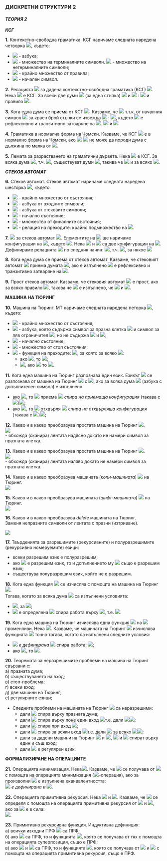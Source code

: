 ### ДИСКРЕТНИ СТРУКТУРИ 2
#### *ТЕОРИЯ 2*

***КСГ***

**1.** Контекстно-свободна граматика. КСГ наричаме следната наредена четворка <img src="https://latex.codecogs.com/svg.latex?\Large&space;G=<V,\sum{,}R,S>">, където:<br>
- <img src="https://latex.codecogs.com/svg.latex?\Large&space;V"> - азбука;
- <img src="https://latex.codecogs.com/svg.latex?\Large&space;\sum\subseteq{V}"> - множество на терминалните символи. <img src="https://latex.codecogs.com/svg.latex?\Large&space;V\setminus\sum"> - множество на нетерминалните символи;
- <img src="https://latex.codecogs.com/svg.latex?\Large&space;R\subseteq(V\setminus\sum)\times{V^{\ast}}"> - крайно множество от правила;
- <img src="https://latex.codecogs.com/svg.latex?\Large&space;S\in{V\setminus{\sum}}"> - начален символ.

**2.** Релацията <img src="https://latex.codecogs.com/svg.latex?\Large&space;\Rightarrow_G"> за дадена контекстно-свободна граматика (КСГ) <img src="https://latex.codecogs.com/svg.latex?\Large&space;G">.<br>Нека <img src="https://latex.codecogs.com/svg.latex?\Large&space;G=<V,\sum{,},R,S>"> е КСГ. За всеки две думи <img src="https://latex.codecogs.com/svg.latex?\Large&space;u,v\in{V^{\ast}}:{\;}u\Rightarrow_Gv"> (за една стъпка) <img src="https://latex.codecogs.com/svg.latex?\Large&space;\stackrel{\text{def.}}{\Leftrightarrow}\exists{x,y\in{V^{\ast}}}"> и <img src="https://latex.codecogs.com/svg.latex?\Large&space;A\in{V\setminus{\sum}}"> : <img src="https://latex.codecogs.com/svg.latex?\Large&space;v=xv'y,{\;}u=xAy"> и правило <img src="https://latex.codecogs.com/svg.latex?\Large&space;A\rightarrow_Gv'">.

**3.** Кога една дума се приема от КСГ <img src="https://latex.codecogs.com/svg.latex?\Large&space;\big(w\in{L(G)\big)}">. Казваме, че <img src="https://latex.codecogs.com/svg.latex?\Large&space;w\in{L(G)}"> т.т.к. от началния символ <img src="https://latex.codecogs.com/svg.latex?\Large&space;S"> за краен брой стъпки се извежда <img src="https://latex.codecogs.com/svg.latex?\Large&space;w"> : <img src="https://latex.codecogs.com/svg.latex?\Large&space;S\Rightarrow_G^{\ast}w">, където <img src="https://latex.codecogs.com/svg.latex?\Large&space;\Rightarow_G^{\ast}"> е рефлексивно и транзитивно затваряне на <img src="https://latex.codecogs.com/svg.latex?\Large&space;\Rightarow_G">. <img src="https://latex.codecogs.com/svg.latex?\Large&space;\big(L(G)=\{w|S\Rightarow_G^{\ast}w"> *и* <img src="https://latex.codecogs.com/svg.latex?\Large&space;w\in{\sum\ast}\}\big)">.

**4.** Граматика в нормална форма на Чомски. Казваме, че КСГ <img src="https://latex.codecogs.com/svg.latex?\Large&space;G=<V,\sum{,}R,S>"> е в нормално форма на Чомски, ако <img src="https://latex.codecogs.com/svg.latex?\Large&space;R\subseteq{(V\setminus{\sum})\times{V^2}}"> <img src="https://latex.codecogs.com/svg.latex?\Large&space;\big(G"> не може да породи дума с дължина по малка от <img src="https://latex.codecogs.com/svg.latex?\Large&space;2\big)">.

**5.** Лемата за разрастването на граматични дървета. Нека <img src="https://latex.codecogs.com/svg.latex?\Large&space;G=<V,\sum{,}R,S>"> е КСГ. За всяка дума <img src="https://latex.codecogs.com/svg.latex?\Large&space;w\in{L(G)}">, т.ч. <img src="https://latex.codecogs.com/svg.latex?\Large&space;|w|>\Phi(G)^{|V\setminus{\sum}|}">, съществуват думи <img src="https://latex.codecogs.com/svg.latex?\Large&space;u,v,x,y,z">, такива че <img src="https://latex.codecogs.com/svg.latex?\Large&space;w=u\cdot{v}\cdot{x}\cdot{y}\cdot{z},{\;}v\cdot{y}\neq\epsilon"> и за всяко <img src="https://latex.codecogs.com/svg.latex?\Large&space;i\in{\mathbb{N}_0}:{\;}u\cdot{v^i}\cdot{x\cdot{y^i}}\cdot{z}\in{L(G)}">.

***СТЕКОВ АВТОМАТ***

**6.** Стеков автомат. Стеков автомат наричаме следната наредена шесторка <img src="https://latex.codecogs.com/svg.latex?\Large&space;M=<K,\sum{,}\Gamma{,\Delta},s,F>">, където:
- <img src="https://latex.codecogs.com/svg.latex?\Large&space;K"> - крайно множество от състояния;
- <img src="https://latex.codecogs.com/svg.latex?\Large&space;\sum"> - азбука от входните символи;
- <img src="https://latex.codecogs.com/svg.latex?\Large&space;\Gamma"> - азбука от стековите символи;
- <img src="https://latex.codecogs.com/svg.latex?\Large&space;s\in{K}"> - начално състояние;
- <img src="https://latex.codecogs.com/svg.latex?\Large&space;F\subseteq{K}"> - множество от финалните състояния;
- <img src="https://latex.codecogs.com/svg.latex?\Large&space;\Delta"> - релация на преходите: крайно подмножество на <img src="https://latex.codecogs.com/svg.latex?\Large&space;\bigg(K\times{\big(\sum\cup}\{\epsilon\}\big)\times{\Gamma^{\ast}}\bigg)\times\big(K\times{\Gamma^{\ast}}\big)">.

**7.** <img src="https://latex.codecogs.com/svg.latex?\Large&space;\vdash_M"> за стеков автомат <img src="https://latex.codecogs.com/svg.latex?\Large&space;M">. Елементите на <img src="https://latex.codecogs.com/svg.latex?\Large&space;K\times{\sum\ast}\times\Gamma\ast"> ще наричаме конфигурации на <img src="https://latex.codecogs.com/svg.latex?\Large&space;M">, където <img src="https://latex.codecogs.com/svg.latex?\Large&space;M=<K,\sum{,}\Gamma{,\Delta},s,F>">. Нека <img src="https://latex.codecogs.com/svg.latex?\Large&space;(p,u,\alpha)"> и <img src="https://latex.codecogs.com/svg.latex?\Large&space;(q,v,\gamma)"> са две конфигурации на <img src="https://latex.codecogs.com/svg.latex?\Large&space;M">. Дефинираме релацията <img src="https://latex.codecogs.com/svg.latex?\Large&space;\vdash_M"> по следния начин: <img src="https://latex.codecogs.com/svg.latex?\Large&space;(p,u,\alpha)\vdash{(q,v,\gamma)}\stackrel{\text{def.}}{\Leftrightarrow}\exists{\big((p,a,\beta),(q,\delta)\big)}\in\Delta">, т.ч. <img src="https://latex.codecogs.com/svg.latex?\Large&space;u=a\cdot{v},{\;}\alpha{=\beta\cdot{\eta},{\;}\gamma{=\delta\cdot\eta}}">, за някое <img src="https://latex.codecogs.com/svg.latex?\Large&space;\eta\in\Gamma\ast">

**8.** Кога една дума се приема от стеков автомат. Казваме, че стековият автомат <img src="https://latex.codecogs.com/svg.latex?\Large&space;M=<K,\sum{,}\Gamma{,\Delta},s,F>"> приема думата <img src="https://latex.codecogs.com/svg.latex?\Large&space;w">, ако е изпълнено <img src="https://latex.codecogs.com/svg.latex?\Large&space;(s,w,\epsilon)\vdash_M^{\ast}(f,\epsilon{,}\epsilon),f\in{F},\vdash_M^{\ast}"> е рефлексивно и транзитивно затваряне на <img src="https://latex.codecogs.com/svg.latex?\Large&space;\vdash_M">.

**9.** Прост стеков автомат. Казваме, че стековия автомат <img src="https://latex.codecogs.com/svg.latex?\Large&space;M=<K,\sum{,}\Gamma{,\Delta},s,F>"> е прост, ако за всяко правило <img src="https://latex.codecogs.com/svg.latex?\Large&space;\big((q,a,\beta),(p,\gamma)\big)\in\Delta">, такова че <img src="https://latex.codecogs.com/svg.latex?\Large&space;q\neq{s}"> е изпълнено, че <img src="https://latex.codecogs.com/svg.latex?\Large&space;\beta\in\Gamma"> и <img src="https://latex.codecogs.com/svg.latex?\Large&space;|\gamma|\le{2}">.

**МАШИНА НА ТЮРИНГ**

**10.** Машина на Тюринг. МТ наричаме следната наредена петорка <img src="https://latex.codecogs.com/svg.latex?\Large&space;M=<K,\sum{,}\delta{,}s,H>">, където:
- <img src="https://latex.codecogs.com/svg.latex?\Large&space;K"> - крайно множество от състояния;
- <img src="https://latex.codecogs.com/svg.latex?\Large&space;\sum"> - азбука, която съдържа символ за празна клетка <img src="https://latex.codecogs.com/svg.latex?\Large&space;\sqcup"> и символ за ляв ограничител <img src="https://latex.codecogs.com/svg.latex?\Large&space;\rhd">, но не съдържа <img src="https://latex.codecogs.com/svg.latex?\Large&space;\leftarrow"> и <img src="https://latex.codecogs.com/svg.latex?\Large&space;\rightarrow">;
- <img src="https://latex.codecogs.com/svg.latex?\Large&space;s\in{K}"> - начално състояние;
- <img src="https://latex.codecogs.com/svg.latex?\Large&space;H\in{K}"> - множество от стоп състояния;
- <img src="https://latex.codecogs.com/svg.latex?\Large&space;\delta"> - функция на преходите: <img src="https://latex.codecogs.com/svg.latex?\Large&space;(K\setminus{H})\times\sum\rightarrow{K}\times(\sum\cup\{\leftarrow{,}\rightarrow\})">, за която за всяко <img src="https://latex.codecogs.com/svg.latex?\Large&space;q\in{K\setminus{H}}">:<br>
  - ако <img src="https://latex.codecogs.com/svg.latex?\Large&space;\delta(q,\rhd)=(p,b)">, то <img src="https://latex.codecogs.com/svg.latex?\Large&space;b=\rightarrow">;
  - <img src="https://latex.codecogs.com/svg.latex?\Large&space;\forall{a}\in\sum">, ако <img src="https://latex.codecogs.com/svg.latex?\Large&space;\delta(q,a)=(p,b)"> то <img src="https://latex.codecogs.com/svg.latex?\Large&space;b\neg\rhd">.

**11.** Кога една машина на Тюринг разпознава един език. Езикът <img src="https://latex.codecogs.com/svg.latex?\Large&space;L"> се разпознава от машина на Тюринг <img src="https://latex.codecogs.com/svg.latex?\Large&space;M=<K,\sum{,}\delta{,}s,H>"> с <img src="https://latex.codecogs.com/svg.latex?\Large&space;y,n\in{H}">, ако за всяка дума <img src="https://latex.codecogs.com/svg.latex?\Large&space;w\in\sum{o}{\ast}"> (азбука с допълнителен символ) е изпълнено:
- ако <img src="https://latex.codecogs.com/svg.latex?\Large&space;w\in{L}">, то <img src="https://latex.codecogs.com/svg.latex?\Large&space;M"> приема <img src="https://latex.codecogs.com/svg.latex?\Large&space;w{\;}{\;}\big((s,\rhd\underline{\sqcup}w)"> *спира на приемаща конфигурация* (такава с <img src="https://latex.codecogs.com/svg.latex?\Large&space;y">)<img src="https://latex.codecogs.com/svg.latex?\Large&space;\big)">;
- ако <img src="https://latex.codecogs.com/svg.latex?\Large&space;w\notin{L}">, то <img src="https://latex.codecogs.com/svg.latex?\Large&space;M"> отхвърля <img src="https://latex.codecogs.com/svg.latex?\Large&space;w{\;}{\;}\big((s,\rhd\underline{\sqcup}w)"> *спира на отхвърляща конфигурация* (такава с <img src="https://latex.codecogs.com/svg.latex?\Large&space;n">)<img src="https://latex.codecogs.com/svg.latex?\Large&space;\big)">;

**12.** Какво и в какво преобразува простата машина на Тюринг <img src="https://latex.codecogs.com/svg.latex?\Large&space;R_{\sqcup}">.<br><img src="https://latex.codecogs.com/svg.latex?\Large&space;\rhd{w_1}\underline{\sqcup}w_2\rightarrow_{R_{\sqcup}}\rhd{w_1}\sqcup{w_2}\underline{\sqcup},{\;}w_2\in(\sum\setminus\{\rhd{,}\sqcup\})^{\ast}"><br>- обхожда (сканира) лентата надясно докато не намери символ за празната клетка.

**13.** Какво и в какво преобразува простата машина на Тюринг <img src="https://latex.codecogs.com/svg.latex?\Large&space;L_{\sqcup}">.<br><img src="https://latex.codecogs.com/svg.latex?\Large&space;\rhd{w_1}{\sqcup}w_2\underline{\sqcup}\rightarrow_{L_{\sqcup}}\rhd{w_1}\underline{\sqcup}{w_2},{\;}w_2\in(\sum\setminus\{\rhd{,}\sqcup\})^{\ast}"><br>- обхожда (сканира) лентата наляво докато не намери символ за празната клетка.

**14.** Какво и в какво преобразува машината (*копи-машината*) <img src="https://latex.codecogs.com/svg.latex?\Large&space;C"> на Тюринг.<br>
<img src="https://latex.codecogs.com/svg.latex?\Large&space;\sqcup{w}\underline{\sqcup}\stackrel{\text{C}}{\rightarrow}\sqcup{w}\sqcup{w}\underline{\sqcup},{\;}w_2\in(\sum\setminus\{\rhd{,}\sqcup\})^{\ast}">

**15.** Какво и в какво преобразува машината (*шифт-машината*) <img src="https://latex.codecogs.com/svg.latex?\Large&space;S\rightarrow"> на Тюринг.<br>
<img src="https://latex.codecogs.com/svg.latex?\Large&space;\sqcup{w}\underline{\sqcup}\stackrel{\text{S}}{\rightarrow}\sqcup\sqcup{w}\underline{\sqcup},{\;}w_2\in(\sum\setminus\{\rhd{,}\sqcup\})^{\ast}">

**16.** Какво и в какво преобразува *delete* машината на Тюринг.<br>
Заменя непразните символи от лентата с празни (изтриване).

![](https://github.com/andy489/Data_Structures_and_Algorithms_CPP/blob/master/assets/Turing%20Machine%2001.png)

**17.** Твърденията за разрешимите (рекурсивните) и полуразрешимите (рекурсивно номеруемите) езици:
- всеки разрешим език е полуразрешим;
- ако <img src="https://latex.codecogs.com/svg.latex?\Large&space;L"> е разрешим език, то и допълнението му <img src="https://latex.codecogs.com/svg.latex?\Large&space;\overline{L}=(\sum{\setminus}\{\rhd{,}\sqcup\})^{\ast}"> също е разрешим език;
- съществува полуразрешим език, който не е разрешим.

**18.** Кога една функция <img src="https://latex.codecogs.com/svg.latex?\Large&space;f:\sum{o}\ast\nrightarrow\sum{o}\ast"> се изчисляа с помощта на машина на Тюринг <img src="https://latex.codecogs.com/svg.latex?\Large&space;M=<K,\sum{,}\delta{,}s,H>,{\;}\sum{o}\subseteq{\sum}\setminus\{\rhd{,}\sqcup\}">.<br> Тогава, когато за всяка дума <img src="https://latex.codecogs.com/svg.latex?\Large&space;w\in{\sum{o}\ast}"> са изпълнени условията:
- <img src="https://latex.codecogs.com/svg.latex?\Large&space;(s,\rhd\underline{\sqcup}w)\vdash_M^{\ast}(h,\rhd\underline{\sqcup}y)">, за <img src="https://latex.codecogs.com/svg.latex?\Large&space;y\in\sum{o}\ast\Rightleftarrow{f(w)}=y">;
- <img src="https://latex.codecogs.com/svg.latex?\Large&space;f(w)"> е определена <img src="https://latex.codecogs.com/svg.latex?\Large&space;\Leftrightarrow{M}"> спира работа върху <img src="https://latex.codecogs.com/svg.latex?\Large&space;(s,\rhd\underline{\sqcup}w)">, т.е. <img src="https://latex.codecogs.com/svg.latex?\Large&space;M(w)=y">.

**19.** Кога една машина на Тюринг изчислява една функция <img src="https://latex.codecogs.com/svg.latex?\Large&space;F:\mathbb{N}^k\nrightarrow\mathbb{N}"> на <img src="https://latex.codecogs.com/svg.latex?\Large&space;k"> променливи. Нека <img src="https://latex.codecogs.com/svg.latex?\Large&space;F:\mathbb{N}^k\nrightarrow\mathbb{N}">. Казваме, че машината на Тюринг <img src="https://latex.codecogs.com/svg.latex?\Large&space;M=<K,\sum{,}\delta{,}s,H>"> изчислява функцията <img src="https://latex.codecogs.com/svg.latex?\Large&space;F"> точно тогава, когато са изпълнени следните условия:
- <img src="https://latex.codecogs.com/svg.latex?\Large&space;![F](n_1,...,n_k)"> *е дефинирана* <img src="https://latex.codecogs.com/svg.latex?\Large&space;]\Leftrightarrow{M}(1^{n_1}\sqcup{...}\sqcup{}1^{n_k})\searrow"> спира работа: <img src="https://latex.codecogs.com/svg.latex?\Large&space;(s,\rhd\underline{\sqcup}1^{n_1}\sqcup{...}\sqcup{1^{n_k}})\vdash_M^{\ast}(h,\rhd\underline{\sqcup}1^{f(n_1,...,n_k)})">;
- ако <img src="https://latex.codecogs.com/svg.latex?\Large&space;F(n_1,...,n_k)=m">, то <img src="https://latex.codecogs.com/svg.latex?\Large&space;M(1^{n_1}\sqcup{...}\sqcup{1^{n_k}})=1^m">.

**20.** Теоремата за неразрешимите проблеми на машина на Тюринг свързани с:<br>
a) празната дума;<br>
б) съществуването на вход;<br>
в) стоп-проблема;<br>
г) всеки вход;<br>
д) две машини на Тюринг;<br>
е) регулярните езици;
- Следните проблеми на машината на Тюринг <img src="https://latex.codecogs.com/svg.latex?\Large&space;M"> са неразрешими:
  - дали <img src="https://latex.codecogs.com/svg.latex?\Large&space;M"> спира върху празната дума;
  - дали <img src="https://latex.codecogs.com/svg.latex?\Large&space;M"> спира върху поне един вход <img src="https://latex.codecogs.com/svg.latex?\Large&space;\big(">т.е. дали <img src="https://latex.codecogs.com/svg.latex?\Large&space;\exists{w}:M(w)\searrow"><img src="https://latex.codecogs.com/svg.latex?\Large&space;\big)">;
  - дали <img src="https://latex.codecogs.com/svg.latex?\Large&space;M"> спира при вход <img src="https://latex.codecogs.com/svg.latex?\Large&space;w,{\;}M\searrow">;
  - дали <img src="https://latex.codecogs.com/svg.latex?\Large&space;M"> спира за всяки вход <img src="https://latex.codecogs.com/svg.latex?\Large&space;\big(">т.е. дали <img src="https://latex.codecogs.com/svg.latex?\Large&space;M(w)\searrow"> за всяко <img src="https://latex.codecogs.com/svg.latex?\Large&space;w"><img src="https://latex.codecogs.com/svg.latex?\Large&space;\big)">;
  - дали за дадени машини на Тюринг <img src="https://latex.codecogs.com/svg.latex?\Large&space;M_1"> и <img src="https://latex.codecogs.com/svg.latex?\Large&space;M_2">, <img src="https://latex.codecogs.com/svg.latex?\Large&space;M_1"> и <img src="https://latex.codecogs.com/svg.latex?\Large&space;M_2"> спират върху един и същ вход;
  - дали <img src="https://latex.codecogs.com/svg.latex?\Large&space;L(M)"> е регулярен език.

**ФОРМАЛИЗИРАНЕ НА ОПЕРАЦИИТЕ**

**21.** Операцията минимизация. Нека<img src="https://latex.codecogs.com/svg.latex?\Large&space;f:\mathbb{N}^{n+1}\nrightarrow\mathbb{N}">. Казваме, че <img src="https://latex.codecogs.com/svg.latex?\Large&space;g:\mathbb{N}^n\nrightarrow{\mathbb{N}}"> се получава от <img src="https://latex.codecogs.com/svg.latex?\Large&space;f"> с помощта на операцията минимизация (<img src="https://latex.codecogs.com/svg.latex?\Large&space;\mu">-операция), ако за произволни <img src="https://latex.codecogs.com/svg.latex?\Large&space;x_1,....x_n,y"> е изпълнена еквивалентността:<br>
<img src="https://latex.codecogs.com/svg.latex?\Large&space;g(x_1,...,x_n)=y\Leftrightarrow{f(x_1,...,x_n,y)=0}{\;}\&{\;}\forall{z}<y:f(x_1,...,x_n,z)"> *е дефинирана и* <img src="https://latex.codecogs.com/svg.latex?\Large&space;f(x_1,...,x_n,z)>0">.

**22.** Операцията примитивна рекурсия. Нека <img src="https://latex.codecogs.com/svg.latex?\Large&space;f:\mathbb{N}\nrightarrow{\mathbb{N}}"> и <img src="https://latex.codecogs.com/svg.latex?\Large&space;g:\mathbb{N}^3\nrightarrow{\mathbb{N}}">. Казваме, че <img src="https://latex.codecogs.com/svg.latex?\Large&space;h:\mathbb{N}^2\nrightarrow{\mathbb{N}}"> се определя с помощта на операцията примитивна рекурсия от <img src="https://latex.codecogs.com/svg.latex?\Large&space;f"> и <img src="https://latex.codecogs.com/svg.latex?\Large&space;g">, ако за <img src="https://latex.codecogs.com/svg.latex?\Large&space;\forall{x,y\in{\mathbb{N}}}"> е в сила:<br>
<img src="https://latex.codecogs.com/svg.latex?\Large&space;\begin{cases}h(x,0)=f(x)\\h(x,y+1)=g(x,y,h(x,y))\end{cases}">.

**23.** Примитивно рекурсивна функция. Индуктивна дефиниция:<br>
a) всички изходни ПРФ <img src="https://latex.codecogs.com/svg.latex?\Large&space;\big(\{O,S,I_i^n\}\big)"> са ПРФ;<br>
б) ако <img src="https://latex.codecogs.com/svg.latex?\Large&space;f,g_1,...,g_n"> са ПРФ, то и функцията <img src="https://latex.codecogs.com/svg.latex?\Large&space;h">, която се получава от тях с помощта на операцията суперпозиция, също е ПРФ;<br>
в) ако <img src="https://latex.codecogs.com/svg.latex?\Large&space;f"> и <img src="https://latex.codecogs.com/svg.latex?\Large&space;f"> са ПРФ, то и функцията <img src="https://latex.codecogs.com/svg.latex?\Large&space;h">, която се получава от <img src="https://latex.codecogs.com/svg.latex?\Large&space;f"> и <img src="https://latex.codecogs.com/svg.latex?\Large&space;g"> с помощта на операцията примитивна рекурсия, също е ПРФ.<br>

